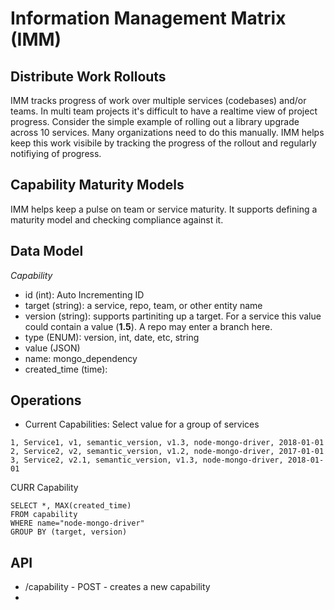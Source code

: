 # Information Management Matrix (IMM)


## Distribute Work Rollouts

IMM tracks progress of work over multiple services (codebases) and/or teams. In multi team projects it's difficult to have a realtime view of project progress.  Consider the simple example of rolling out a library upgrade across 10 services. Many organizations need to do this manually.  IMM helps keep this work visibile by tracking the progress of the rollout and regularly notifiying of progress. 

## Capability Maturity Models

IMM helps keep a pulse on team or service maturity.  It supports defining a maturity model and checking compliance against it.

## Data Model

*Capability*
- id (int): Auto Incrementing ID
- target (string): a service, repo, team, or other entity name
- version (string): supports partiniting up a target. For a service this value could contain a value (**1.5**).  A repo may enter a branch here.
- type (ENUM): version, int, date, etc, string
- value (JSON)
- name: mongo_dependency
- created_time (time):

## Operations
- Current Capabilities: Select value for a group of services

```
1, Service1, v1, semantic_version, v1.3, node-mongo-driver, 2018-01-01
2, Service2, v2, semantic_version, v1.2, node-mongo-driver, 2017-01-01
3, Service2, v2.1, semantic_version, v1.3, node-mongo-driver, 2018-01-01
```

CURR Capability
```
SELECT *, MAX(created_time)
FROM capability 
WHERE name="node-mongo-driver"
GROUP BY (target, version)
```

## API

- /capability - POST - creates a new capability
- 

